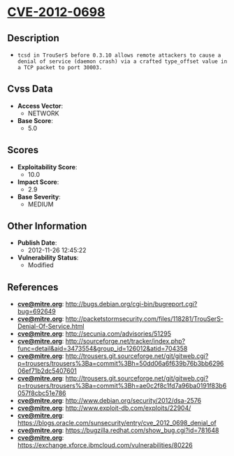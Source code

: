 
# [CVE-2012-0698](https://cve.mitre.org/cgi-bin/cvename.cgi?name=CVE-2012-0698)

## Description

- `tcsd in TrouSerS before 0.3.10 allows remote attackers to cause a denial of service (daemon crash) via a crafted type_offset value in a TCP packet to port 30003.`

## Cvss Data

- **Access Vector**:
  - NETWORK
- **Base Score**:
  - 5.0

## Scores

- **Exploitability Score**:
  - 10.0
- **Impact Score**:
  - 2.9
- **Base Severity**:
  - MEDIUM

## Other Information

- **Publish Date**:
  - 2012-11-26 12:45:22
- **Vulnerability Status**:
  - Modified

## References

- **cve@mitre.org**: http://bugs.debian.org/cgi-bin/bugreport.cgi?bug=692649
- **cve@mitre.org**: http://packetstormsecurity.com/files/118281/TrouSerS-Denial-Of-Service.html
- **cve@mitre.org**: http://secunia.com/advisories/51295
- **cve@mitre.org**: http://sourceforge.net/tracker/index.php?func=detail&aid=3473554&group_id=126012&atid=704358
- **cve@mitre.org**: http://trousers.git.sourceforge.net/git/gitweb.cgi?p=trousers/trousers%3Ba=commit%3Bh=50dd06a6f639b76b3bb629606ef71b2dc5407601
- **cve@mitre.org**: http://trousers.git.sourceforge.net/git/gitweb.cgi?p=trousers/trousers%3Ba=commit%3Bh=ae0c2f8c1fd7a96ba0191f83b6057f8cbc51e786
- **cve@mitre.org**: http://www.debian.org/security/2012/dsa-2576
- **cve@mitre.org**: http://www.exploit-db.com/exploits/22904/
- **cve@mitre.org**: https://blogs.oracle.com/sunsecurity/entry/cve_2012_0698_denial_of
- **cve@mitre.org**: https://bugzilla.redhat.com/show_bug.cgi?id=781648
- **cve@mitre.org**: https://exchange.xforce.ibmcloud.com/vulnerabilities/80226
